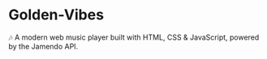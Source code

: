 # Golden-Vibes
🎶 A modern web music player built with HTML, CSS &amp; JavaScript, powered by the Jamendo API.
